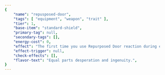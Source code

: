 ```yaml
---
{
	"name": "repusposed-door",
	"tags": [ "equipment", "weapon", "trait" ],
	"tier": 1,
	"base-item": "standard-shield",
	"primary-tag": null,
	"secondary-tags": [],
	"energy-cost": 0,
	"effect": "The first time you use Repurposed Door reaction during each round, ignore its Reaction Point cost.",
	"effect-trigger": null,
	"check-effects": [],
	"flavor-text": "Equal parts desperation and ingenuity.",
}
---
```


